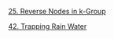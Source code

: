 [25. Reverse Nodes in k-Group](https://leetcode.com/problems/reverse-nodes-in-k-group/)

[42. Trapping Rain Water](https://leetcode.com/problems/trapping-rain-water/)

